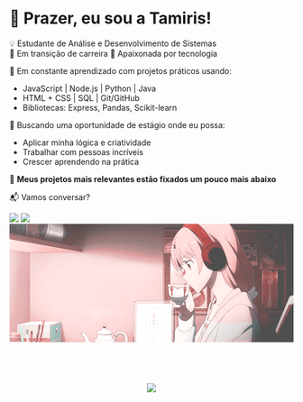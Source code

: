 # 👋 Prazer, eu sou a Tamiris!

💡 Estudante de Análise e Desenvolvimento de Sistemas  
🌱 Em transição de carreira 🤍 Apaixonada por tecnologia  

🚀 Em constante aprendizado com projetos práticos usando:
- JavaScript | Node.js | Python | Java
- HTML + CSS | SQL | Git/GitHub
- Bibliotecas: Express, Pandas, Scikit-learn

🎯 Buscando uma oportunidade de estágio onde eu possa:
- Aplicar minha lógica e criatividade
- Trabalhar com pessoas incríveis
- Crescer aprendendo na prática

📌 **Meus projetos mais relevantes estão fixados um pouco mais abaixo**

📬 Vamos conversar?  
 
<div align="left"> 
  <a href="mailto:tamirisrbarbosa.contato@gmail.com"><img src="https://img.shields.io/badge/-Gmail-%23333?style=for-the-badge&logo=gmail&logoColor=red" target="_blank"></a>   
  <a href="https://www.linkedin.com/in/tamirisrodriguesbarbosa"><img src="https://img.shields.io/badge/-LinkedIn-%23333?style=for-the-badge&logo=linkedin&logoColor=red" target="_blank"></a>
</div>

<div align="right">
  <img src="Asuna_Gif.webp" alt="Uma garota ruiva, com fones vermelhos, tomando algo em sua xícara">
</div>


#

<br>
<div align="center"> 
 
![](https://github-readme-stats.vercel.app/api/top-langs/?username=tamirisrbarbosa&theme=shadow_red&hide_border=false&include_all_commits=true&count_private=false&layout=compact)

</div>

#

